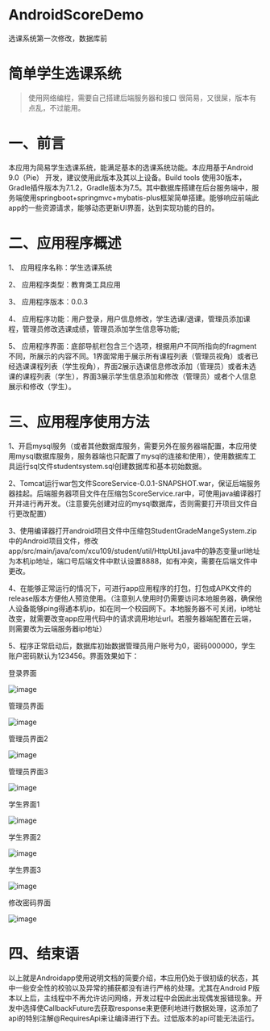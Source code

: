 # AndroidScoreDemo
选课系统第一次修改，数据库前
# 简单学生选课系统
  >  使用网络编程，需要自己搭建后端服务器和接口
  > 很简易，又很屎，版本有点乱，不过能用。
  
# 一、前言
   本应用为简易学生选课系统，能满足基本的选课系统功能。本应用基于Android 9.0（Pie） 开发，建议使用此版本及其以上设备。Build tools 使用30版本，Gradle插件版本为7.1.2，Gradle版本为7.5。其中数据库搭建在后台服务端中，服务端使用springboot+springmvc+mybatis-plus框架简单搭建。能够响应前端此app的一些资源请求，能够动态更新UI界面，达到实现功能的目的。
# 二、应用程序概述
1、 应用程序名称：学生选课系统

2、 应用程序类型：教育类工具应用

3、 应用程序版本：0.0.3

4、 应用程序功能：用户登录，用户信息修改，学生选课/退课，管理员添加课程，管理员修改选课成绩，管理员添加学生信息等功能;

5、 应用程序界面：底部导航栏包含三个选项，根据用户不同所指向的fragment不同，所展示的内容不同。1界面常用于展示所有课程列表（管理员视角）或者已经选课课程列表（学生视角），界面2展示选课信息修改添加（管理员）或者未选课的课程列表（学生），界面3展示学生信息添加和修改（管理员）或者个人信息展示和修改（学生）。
# 三、应用程序使用方法
1、开启mysql服务（或者其他数据库服务，需要另外在服务器端配置，本应用使用mysql数据库服务，服务器端也只配置了mysql的连接和使用），使用数据库工具运行sql文件studentsystem.sql创建数据库和基本初始数据。

2、Tomcat运行war包文件ScoreService-0.0.1-SNAPSHOT.war，保证后端服务器挂起。后端服务器项目文件在压缩包ScoreService.rar中，可使用java编译器打开并进行再开发。（注意要先创建对应的mysql数据库，否则需要打开项目文件自行更改配置）

3、使用编译器打开android项目文件中压缩包StudentGradeMangeSystem.zip中的Android项目文件，修改app/src/main/java/com/xcu109/student/util/HttpUtil.java中的静态变量url地址为本机ip地址，端口号后端文件中默认设置8888，如有冲突，需要在后端文件中更改。

4、在能够正常运行的情况下，可进行app应用程序的打包，打包成APK文件的release版本方便他人预览使用。（注意别人使用时仍需要访问本地服务器，确保他人设备能够ping得通本机ip，如在同一个校园网下。本地服务器不可关闭，ip地址改变，就需要改变app应用代码中的请求调用地址url。若服务器端配置在云端，则需要改为云端服务器ip地址）

5、程序正常启动后，数据库初始数据管理员用户账号为0，密码000000，学生账户密码默认为123456。界面效果如下：

登录界面

![image](https://github.com/Qnh233/AndroidScoreDemo/assets/83863342/a67e2851-3d37-4360-b39e-1590054cea21)

管理员界面

![image](https://github.com/Qnh233/AndroidScoreDemo/assets/83863342/92d747e2-5a88-42bf-a4ef-4f1c9bc60e9e)

管理员界面2

![image](https://github.com/Qnh233/AndroidScoreDemo/assets/83863342/a7faf2cf-9aaa-4c33-8e2e-21914bce38ed)	

管理员界面3

![image](https://github.com/Qnh233/AndroidScoreDemo/assets/83863342/6db33aa3-efa6-4f12-8d12-c07675ddbc70)

学生界面1	

![image](https://github.com/Qnh233/AndroidScoreDemo/assets/83863342/3ce1efb2-a452-4c4c-8b59-9fccbe9e351a)

学生界面2

![image](https://github.com/Qnh233/AndroidScoreDemo/assets/83863342/7e5cb74b-bf0b-4858-8253-74c759e8e9d1)

学生界面3

![image](https://github.com/Qnh233/AndroidScoreDemo/assets/83863342/3768e53d-b288-46d0-b269-9e009690658c)	

修改密码界面

![image](https://github.com/Qnh233/AndroidScoreDemo/assets/83863342/db638ef9-a1d4-48cc-9915-1197bd57b161)

# 四、结束语
以上就是Androidapp使用说明文档的简要介绍，本应用仍处于很初级的状态，其中一些安全性的校验以及异常的捕获都没有进行严格的处理。尤其在Android P版本以上后，主线程中不再允许访问网络，开发过程中会因此出现偶发报错现象。开发中选择使CallbackFuture去获取response来更便利地进行数据处理，这添加了api的特别注解@RequiresApi来让编译进行下去。过低版本的api可能无法运行。

